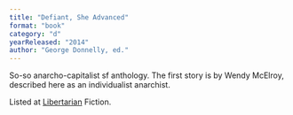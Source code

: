 ```yaml
---
title: "Defiant, She Advanced"
format: "book"
category: "d"
yearReleased: "2014"
author: "George Donnelly, ed."
---
```

So-so anarcho-capitalist sf anthology. The first story is by Wendy McElroy, described here as an individualist anarchist.

Listed at <a href="https://www.artforliberty.com/libertarian-fiction/">Libertarian</a> Fiction.

